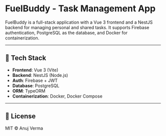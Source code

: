 # FuelBuddy - Task Management App

FuelBuddy is a full-stack application with a Vue 3 frontend and a NestJS backend for managing personal and shared tasks. It supports Firebase authentication, PostgreSQL as the database, and Docker for containerization.

---

## 🚀 Tech Stack

* **Frontend**: Vue 3 (Vite)
* **Backend**: NestJS (Node.js)
* **Auth**: Firebase + JWT
* **Database**: PostgreSQL
* **ORM**: TypeORM
* **Containerization**: Docker, Docker Compose

---

## 📄 License

MIT © Anuj Verma

